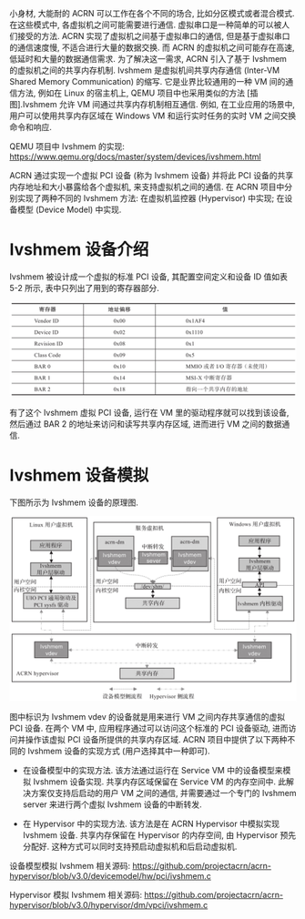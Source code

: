 小身材, 大能耐的 ACRN 可以工作在各个不同的场合, 比如分区模式或者混合模式. 在这些模式中, 各虚拟机之间可能需要进行通信. 虚拟串口是一种简单的可以被人们接受的方法. ACRN 实现了虚拟机之间基于虚拟串口的通信, 但是基于虚拟串口的通信速度慢, 不适合进行大量的数据交换. 而 ACRN 的虚拟机之间可能存在高速, 低延时和大量的数据通信需求. 为了解决这一需求, ACRN 引入了基于 Ivshmem 的虚拟机之间的共享内存机制. Ivshmem 是虚拟机间共享内存通信 (Inter-VM Shared Memory Communication) 的缩写. 它是业界比较通用的一种 VM 间的通信方法, 例如在 Linux 的宿主机上, QEMU 项目中也采用类似的方法 [插图].Ivshmem 允许 VM 间通过共享内存机制相互通信. 例如, 在工业应用的场景中, 用户可以使用共享内存区域在 Windows VM 和运行实时任务的实时 VM 之间交换命令和响应.

QEMU 项目中 Ivshmem 的实现: https://www.qemu.org/docs/master/system/devices/ivshmem.html

ACRN 通过实现一个虚拟 PCI 设备 (称为 Ivshmem 设备) 并将此 PCI 设备的共享内存地址和大小暴露给各个虚拟机, 来支持虚拟机之间的通信. 在 ACRN 项目中分别实现了两种不同的 Ivshmem 方法: 在虚拟机监控器 (Hypervisor) 中实现; 在设备模型 (Device Model) 中实现.

# Ivshmem 设备介绍

Ivshmem 被设计成一个虚拟的标准 PCI 设备, 其配置空间定义和设备 ID 值如表 5-2 所示, 表中只列出了用到的寄存器部分.

![2024-10-24-11-57-12.png](./images/2024-10-24-11-57-12.png)

有了这个 Ivshmem 虚拟 PCI 设备, 运行在 VM 里的驱动程序就可以找到该设备, 然后通过 BAR 2 的地址来访问和读写共享内存区域, 进而进行 VM 之间的数据通信.

# Ivshmem 设备模拟

下图所示为 Ivshmem 设备的原理图.

![2024-10-24-11-57-19.png](./images/2024-10-24-11-57-19.png)

图中标识为 Ivshmem vdev 的设备就是用来进行 VM 之间内存共享通信的虚拟 PCI 设备. 在两个 VM 中, 应用程序通过可以访问这个标准的 PCI 设备驱动, 进而访问并操作该虚拟 PCI 设备所提供的共享内存区域. ACRN 项目中提供了以下两种不同的 Ivshmem 设备的实现方式 (用户选择其中一种即可)​.

* 在设备模型中的实现方法. 该方法通过运行在 Service VM 中的设备模型来模拟 Ivshmem 设备实现. 共享内存区域保留在 Service VM 的内存空间中. 此解决方案仅支持后启动的用户 VM 之间的通信, 并需要通过一个专门的 Ivshmem server 来进行两个虚拟 Ivshmem 设备的中断转发.

* 在 Hypervisor 中的实现方法. 该方法是在 ACRN Hypervisor 中模拟实现 Ivshmem 设备. 共享内存保留在 Hypervisor 的内存空间, 由 Hypervisor 预先分配好. 这种方式可以同时支持预启动虚拟机和后启动虚拟机.

设备模型模拟 Ivshmem 相关源码: https://github.com/projectacrn/acrn-hypervisor/blob/v3.0/devicemodel/hw/pci/ivshmem.c

Hypervisor 模拟 Ivshmem 相关源码: https://github.com/projectacrn/acrn-hypervisor/blob/v3.0/hypervisor/dm/vpci/ivshmem.c

